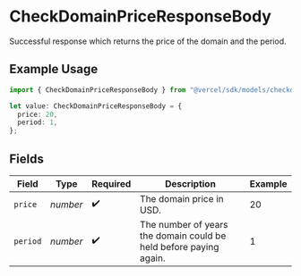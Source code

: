 # CheckDomainPriceResponseBody

Successful response which returns the price of the domain and the period.

## Example Usage

```typescript
import { CheckDomainPriceResponseBody } from "@vercel/sdk/models/checkdomainpriceop.js";

let value: CheckDomainPriceResponseBody = {
  price: 20,
  period: 1,
};
```

## Fields

| Field                                                             | Type                                                              | Required                                                          | Description                                                       | Example                                                           |
| ----------------------------------------------------------------- | ----------------------------------------------------------------- | ----------------------------------------------------------------- | ----------------------------------------------------------------- | ----------------------------------------------------------------- |
| `price`                                                           | *number*                                                          | :heavy_check_mark:                                                | The domain price in USD.                                          | 20                                                                |
| `period`                                                          | *number*                                                          | :heavy_check_mark:                                                | The number of years the domain could be held before paying again. | 1                                                                 |